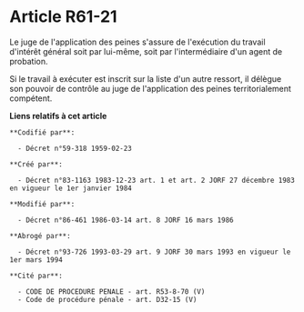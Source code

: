 # Article R61-21

Le juge de l'application des peines s'assure de l'exécution du travail d'intérêt général soit par lui-même, soit par
l'intermédiaire d'un agent de probation.

Si le travail à exécuter est inscrit sur la liste d'un autre ressort, il délègue son pouvoir de contrôle au juge de
l'application des peines territorialement compétent.

**Liens relatifs à cet article**

	**Codifié par**:

	  - Décret n°59-318 1959-02-23

	**Créé par**:

	  - Décret n°83-1163 1983-12-23 art. 1 et art. 2 JORF 27 décembre 1983 en vigueur le 1er janvier 1984

	**Modifié par**:

	  - Décret n°86-461 1986-03-14 art. 8 JORF 16 mars 1986

	**Abrogé par**:

	  - Décret n°93-726 1993-03-29 art. 9 JORF 30 mars 1993 en vigueur le 1er mars 1994

	**Cité par**:

	  - CODE DE PROCEDURE PENALE - art. R53-8-70 (V)
	  - Code de procédure pénale - art. D32-15 (V)
